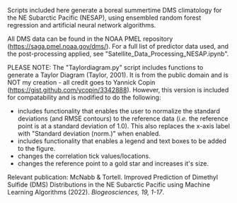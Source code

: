 Scripts included here generate a boreal summertime DMS climatology for the NE Subarctic Pacific (NESAP), using ensembled random forest regression and artificial neural network algorithms. 

All DMS data can be found in the NOAA PMEL repository (https://saga.pmel.noaa.gov/dms/). For a full list of predictor data used, and the post-processing applied, see "Satellite_Data_Processing_NESAP.ipynb".

PLEASE NOTE: 
The "Taylordiagram.py" script includes functions to generate a Taylor Diagram (Taylor, 2001). It is from the public domain and is NOT my creation - all credit goes to Yannick Copin (https://gist.github.com/ycopin/3342888). However, this version is included for compatability and is modified to do the following:
- includes functionality that enables the user to normalize the standard deviations (and RMSE contours) to the reference data (*i.e.* the reference point is at a standard deviation of 1.0). This also replaces the x-axis label with "Standard deviation (norm.)" when enabled.
- includes functionality that enables a legend and text boxes to be added to the figure.
- changes the correlation tick values/locations.
- changes the reference point to a gold star and increases it's size.

Relevant publication: McNabb & Tortell. Improved Prediction of Dimethyl Sulfide (DMS) Distributions in the NE Subarctic Pacific using Machine Learning Algorithms (2022). *Biogeosciences, 19, 1-17*.
